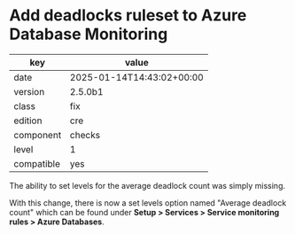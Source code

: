 [//]: # (werk v2)
# Add deadlocks ruleset to Azure Database Monitoring

key        | value
---------- | ---
date       | 2025-01-14T14:43:02+00:00
version    | 2.5.0b1
class      | fix
edition    | cre
component  | checks
level      | 1
compatible | yes

The ability to set levels for the average deadlock count was simply missing.

With this change, there is now a set levels option named "Average deadlock count" which
can be found under **Setup > Services > Service monitoring rules > Azure Databases**.
